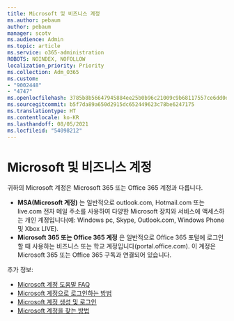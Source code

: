 ```yaml
---
title: Microsoft 및 비즈니스 계정
ms.author: pebaum
author: pebaum
manager: scotv
ms.audience: Admin
ms.topic: article
ms.service: o365-administration
ROBOTS: NOINDEX, NOFOLLOW
localization_priority: Priority
ms.collection: Adm_O365
ms.custom:
- "9002448"
- "4747"
ms.openlocfilehash: 3785b8b56647945884ee25b0b96c21009c9b68117557ce6dd0d049b9d2eeb9eb
ms.sourcegitcommit: b5f7da89a650d2915dc652449623c78be6247175
ms.translationtype: HT
ms.contentlocale: ko-KR
ms.lasthandoff: 08/05/2021
ms.locfileid: "54098212"
---
```

# <a name="microsoft-and-business-accounts"></a>Microsoft 및 비즈니스 계정

귀하의 Microsoft 계정은 Microsoft 365 또는 Office 365 계정과 다릅니다.

- **MSA(Microsoft 계정)** 는 일반적으로 outlook.com, Hotmail.com 또는 live.com 전자 메일 주소를 사용하여 다양한 Microsoft 장치와 서비스에 액세스하는 개인 계정입니다(예: Windows pc, Skype, Outlook.com, Windows Phone 및 Xbox LIVE).
- **Microsoft 365 또는 Office 365 계정** 은 일반적으로 Office 365 포털에 로그인할 때 사용하는 비즈니스 또는 학교 계정입니다(portal.office.com). 이 계정은 Microsoft 365 또는 Office 365 구독과 연결되어 있습니다.

추가 정보:

- [Microsoft 계정 도움말 FAQ](https://support.microsoft.com/hub/4294457/microsoft-account-help) 
- [Microsoft 계정으로 로그인하는 방법](https://support.microsoft.com/help/4028195/microsoft-account-how-to-sign-in)
- [Microsoft 계정 생성 및 로그인](https://account.microsoft.com/account)
- [Microsoft 계정을 찾는 방법](https://support.microsoft.com/help/13811/microsoft-account-how-to-find)
